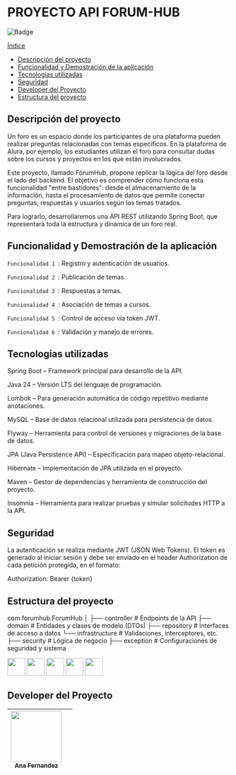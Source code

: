 <h1>PROYECTO API FORUM-HUB</h1>

![Badge](http://img.shields.io/static/v1?label=STATUS&message=CONCLUIDO&color=GREEN&style=for-the-badge)
 

[Índice](#índice)

- [Descripción del proyecto](#descripción-del-proyecto)
- [Funcionalidad y Demostración de la aplicación](#funcionalidad-y-demostración-de-la-aplicación)
- [Tecnologias utilizadas](#tecnologias-utilizadas)
- [Seguridad](#seguridad)
- [Developer del Proyecto](#developer-del-proyecto)
- [Estructura del proyecto](#estructura-del-proyecto)

  

## Descripción del proyecto

<p>Un foro es un espacio donde los participantes de una plataforma pueden realizar preguntas relacionadas con temas específicos. En la plataforma de Alura, por ejemplo, los estudiantes utilizan el foro para consultar dudas sobre los cursos y proyectos en los que están involucrados.</p>

<p>Este proyecto, llamado FórumHub, propone replicar la lógica del foro desde el lado del backend. El objetivo es comprender cómo funciona esta funcionalidad "entre bastidores": desde el almacenamiento de la información, hasta el procesamiento de datos que permite conectar preguntas, respuestas y usuarios según los temas tratados.</p>

<p>Para lograrlo, desarrollaremos una API REST utilizando Spring Boot, que representará toda la estructura y dinámica de un foro real.</p>




## Funcionalidad y Demostración de la aplicación



`Funcionalidad 1 `: Registro y autenticación de usuarios.

`Funcionalidad 2 `: Publicación de temas.

`Funcionalidad 3 `: Respuestas a temas.

`Funcionalidad 4 `: Asociación de temas a cursos.

`Funcionalidad 5 `: Control de acceso vía token JWT.

`Funcionalidad 6 `: Validación y manejo de errores.




## Tecnologias utilizadas


Spring Boot – Framework principal para desarrollo de la API.

Java 24 – Versión LTS del lenguaje de programación.

Lombok – Para generación automática de código repetitivo mediante anotaciones.

MySQL – Base de datos relacional utilizada para persistencia de datos.

Flyway – Herramienta para control de versiones y migraciones de la base de datos.

JPA (Java Persistence API) – Especificación para mapeo objeto-relacional.

Hibernate – Implementación de JPA utilizada en el proyecto.

Maven – Gestor de dependencias y herramienta de construcción del proyecto.

Insomnia – Herramienta para realizar pruebas y simular solicitudes HTTP a la API.

## Seguridad


La autenticación se realiza mediante JWT (JSON Web Tokens). El token es generado al iniciar sesión y debe ser enviado en el header Authorization de cada petición protegida, en el formato:

Authorization: Bearer {token}


## Estructura del proyecto

com.forumhub.ForumHub
│
├── controller        # Endpoints de la API
├── domain            # Entidades y clases de modelo (DTOs)
  ├── repository      # Interfaces de acceso a datos
└── infrastructure    # Validaciones, interceptores, etc.
  ├── security        # Lógica de negocio
  ├── exception       # Configuraciones de seguridad y sistema





<img src="https://cdn.jsdelivr.net/gh/devicons/devicon@latest/icons/java/java-original.svg" width="40" height="40"/> <img src="https://cdn.jsdelivr.net/gh/devicons/devicon@latest/icons/vscode/vscode-original-wordmark.svg" width="40" height="40"/> <img src="https://cdn.jsdelivr.net/gh/devicons/devicon@latest/icons/json/json-original.svg" width="40" height="40" /> <img src="https://cdn.jsdelivr.net/gh/devicons/devicon@latest/icons/mysql/mysql-original-wordmark.svg" width="40" height="40" /> <img src="https://cdn.jsdelivr.net/gh/devicons/devicon@latest/icons/insomnia/insomnia-original-wordmark.svg" width="40" height="40"/>
          
          



## Developer del Proyecto


| [<img src="https://avatars.githubusercontent.com/u/169064334?s=400&u=e750ebc6759c09750f78a6f491ac78069a292719&v=4" width=115><br><sub>Ana Fernandez</sub>](https://github.com/AnaFzCz) |    |
| :---: | :---: 
